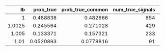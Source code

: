 |     lb |   prob_true |   prob_true_common |   num_true_signals |   num_signals |   num_true_common_signals |   num_common_signals | data_path_target                     | data_path_aux                        |
|-------:|------------:|-------------------:|-------------------:|--------------:|--------------------------:|---------------------:|:-------------------------------------|:-------------------------------------|
| 1      |   0.488838  |          0.482866  |                854 |          1747 |                       310 |                  642 | data/binance_spot_eth_usdt_1min.json | data/binance_spot_btc_usdt_1min.json |
| 1.0025 |   0.245564  |          0.271028  |                429 |          1747 |                       174 |                  642 | data/binance_spot_eth_usdt_1min.json | data/binance_spot_btc_usdt_1min.json |
| 1.005  |   0.133371  |          0.157321  |                233 |          1747 |                       101 |                  642 | data/binance_spot_eth_usdt_1min.json | data/binance_spot_btc_usdt_1min.json |
| 1.01   |   0.0520893 |          0.0778816 |                 91 |          1747 |                        50 |                  642 | data/binance_spot_eth_usdt_1min.json | data/binance_spot_btc_usdt_1min.json |